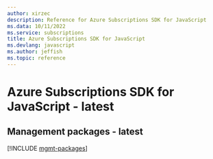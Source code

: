 ```yaml
---
author: xirzec
description: Reference for Azure Subscriptions SDK for JavaScript
ms.data: 10/11/2022
ms.service: subscriptions
title: Azure Subscriptions SDK for JavaScript
ms.devlang: javascript
ms.author: jeffish
ms.topic: reference
---
```

# Azure Subscriptions SDK for JavaScript - latest

## Management packages - latest
[!INCLUDE [mgmt-packages](subscriptions-mgmt-index.md)]